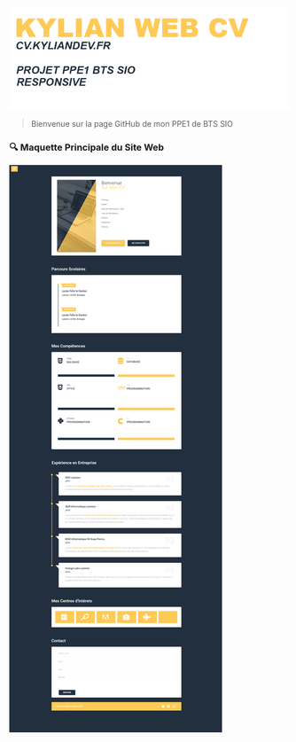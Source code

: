 ![KYLIAN_CV LOGO](assets/images/git/git_1.png)

> Bienvenue sur la page GitHub de mon PPE1 de BTS SIO

### 🔍 Maquette Principale du Site Web

![MAQUETTE](assets/images/git/maquette_cv_kylian_none.png)